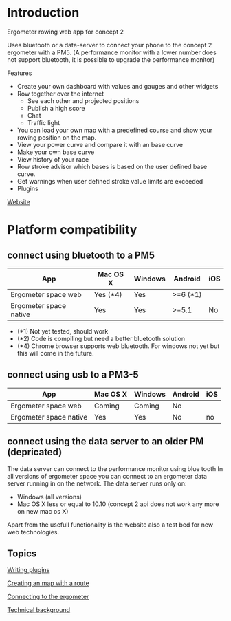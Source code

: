 # Introduction

Ergometer rowing web app for concept 2

Uses bluetooth or a data-server to connect your phone to the concept 2 ergometer with a PM5. (A performance monitor with a lower number does not support bluetooth, it is possible to upgrade the performance monitor)

Features
- Create your own dashboard with values and gauges and other widgets
-  Row together over the internet
    * See each other and projected positions
    * Publish a high score
    * Chat 
    * Traffic light
- You can load your own map with a predefined course and show your rowing position on the map.
- View your power curve and compare it with an base curve
- Make your own base curve
- View history of your race
- Row stroke advisor which bases is based on the user defined base curve.
- Get warnings when user defined stroke value limits are exceeded
- Plugins 

[Website](https://ergometer-space.org/)

# Platform compatibility

## connect using bluetooth to a PM5

| App                   |Mac OS X | Windows      | Android | iOS         |
|-----------------------|---------|--------------|---------|-------------|
|Ergometer space web    |Yes (*4) | Yes          | >=6 (*1)|             | 
|Ergometer space native |Yes      | Yes          | >=5.1   | No          |


- (*1) Not yet tested, should work
- (*2) Code is compiling but need a better bluetooth solution
- (*4) Chrome browser supports web bluetooth. For windows not yet but this will come in the future.

## connect using usb to a PM3-5

| App                   |Mac OS X | Windows      | Android | iOS         |
|-----------------------|---------|--------------|---------|-------------|
|Ergometer space web    |Coming   | Coming       | No      |             | 
|Ergometer space native |Yes      | Yes          | No      | no          |

## connect using the data server to an older PM  (depricated)

The data server can connect to the performance monitor using blue tooth 
In all versions of ergometer space you can connect to an ergometer data server running in on the network.
The data server runs only on:

- Windows (all versions)
- Mac OS X less or equal to 10.10 (concept 2 api does not work any more on new mac os X) 

Apart from the usefull functionality is the website also a test bed for new web technologies.

## Topics

[Writing plugins](PLUGINS.md)

[Creating an map with a route](Maps/README.md)

[Connecting to the ergometer](connection.md)

[Technical background](TECHNICAL.md)

